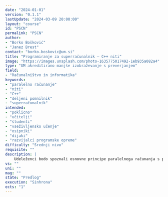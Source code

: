 ```yaml
---
date: "2024-01-01" 
version: "0.1.1"
lastUpdate: "2024-03-09 20:00:00"
layout: "course"
id: "PSCN"
permalink: "PSCN"
author:
- "Borko Bošković"
- "Janez Brest"
contact: "borko.boskovic@um.si"
title: "Programiranje za superračunalnik – C++ niti"
image: "https://images.unsplash.com/photo-1635775017492-1eb935a082a4"
type: "UM akreditirano manjše izobraževanje s preverjanjem"
field:
- "Računalništvo in informatika"
keywords:
- "paralelno računanje"
- "niti"
- "C++"
- "deljeni pomnilnik"
- "superračunalnik"
intended:
- "poklicno"
- "učitelji"
- "študenti"
- "vseživljensko učenje"
- "osipniki"
- "dijaki"
- "razvijalci programske opreme"
difficulty: "Srednji nivo"
requisite: ""
description: |
    Udeleženci bodo spoznali osnovne principe paralelnega računanja s pomočjo niti v programskem jeziku C++. Predstavljeni bodo vidiki sočasnosti, delovanje večjedrnih računalnikov, koncept deljenega pomnilnika, kritične sekcije, bariere, atomarne operacije itd. Udeleženci bodo reševali kombinatorični problem, ki uporablja več niti, s pomočjo stohastičnega algoritma.
vs: ""
uni: ""
mag: ""
state: "Predlog"
execution: "Sinhrona"
ects: "1"
---
```


